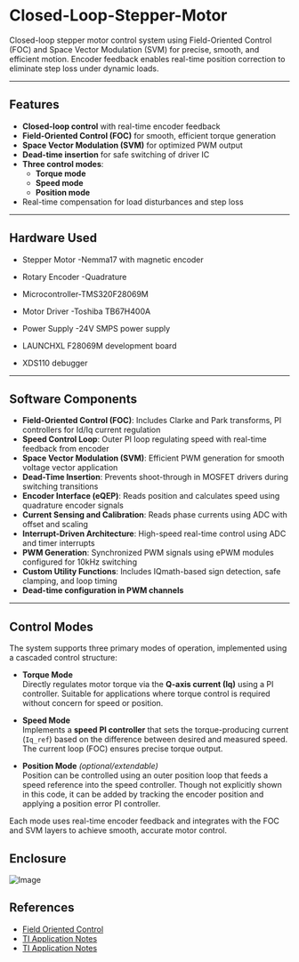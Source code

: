 # Closed-Loop-Stepper-Motor
Closed-loop stepper motor control system using Field-Oriented Control (FOC) and Space Vector Modulation (SVM) for precise, smooth, and efficient motion. Encoder feedback enables real-time position correction to eliminate step loss under dynamic loads.


---

## Features

- **Closed-loop control** with real-time encoder feedback
- **Field-Oriented Control (FOC)** for smooth, efficient torque generation
- **Space Vector Modulation (SVM)** for optimized PWM output
- **Dead-time insertion** for safe switching of driver IC
- **Three control modes**:
  - **Torque mode**
  - **Speed mode**
  - **Position mode**
-  Real-time compensation for load disturbances and step loss

---

## Hardware Used

- Stepper Motor -Nemma17 with magnetic encoder
- Rotary Encoder -Quadrature
- Microcontroller-TMS320F28069M
- Motor Driver -Toshiba TB67H400A
- Power Supply -24V SMPS power supply
  
- LAUNCHXL F28069M development board
- XDS110 debugger

---

## Software Components

- **Field-Oriented Control (FOC)**: Includes Clarke and Park transforms, PI controllers for Id/Iq current regulation
- **Speed Control Loop**: Outer PI loop regulating speed with real-time feedback from encoder
- **Space Vector Modulation (SVM)**: Efficient PWM generation for smooth voltage vector application
- **Dead-Time Insertion**: Prevents shoot-through in MOSFET drivers during switching transitions
- **Encoder Interface (eQEP)**: Reads position and calculates speed using quadrature encoder signals
- **Current Sensing and Calibration**: Reads phase currents using ADC with offset and scaling
- **Interrupt-Driven Architecture**: High-speed real-time control using ADC and timer interrupts
- **PWM Generation**: Synchronized PWM signals using ePWM modules configured for 10kHz switching
- **Custom Utility Functions**: Includes IQmath-based sign detection, safe clamping, and loop timing
- **Dead-time configuration in PWM channels**

---

## Control Modes

The system supports three primary modes of operation, implemented using a cascaded control structure:

- **Torque Mode**  
  Directly regulates motor torque via the **Q-axis current (Iq)** using a PI controller. Suitable for applications where torque control is required without concern for speed or position.

- **Speed Mode**  
  Implements a **speed PI controller** that sets the torque-producing current (`Iq_ref`) based on the difference between desired and measured speed. The current loop (FOC) ensures precise torque output.

- **Position Mode** *(optional/extendable)*  
  Position can be controlled using an outer position loop that feeds a speed reference into the speed controller. Though not explicitly shown in this code, it can be added by tracking the encoder position and applying a position error PI controller.

Each mode uses real-time encoder feedback and integrates with the FOC and SVM layers to achieve smooth, accurate motor control.


## Enclosure
![Image](https://github.com/user-attachments/assets/d901d41d-3a4a-47de-bba0-d745e491a199)


## References

- [Field Oriented Control ](https://www.ti.com/video/6296584406001)
- [TI Application Notes](https://www.tij.co.jp/jp/lit/ug/spru556/spru556.pdf)
- [TI Application Notes](https://www.ti.com/lit/pdf/sprui11)
